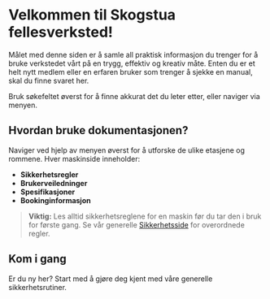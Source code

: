 # Velkommen til Skogstua fellesverksted!

Målet med denne siden er å samle all praktisk informasjon du trenger for å bruke verkstedet vårt på en trygg, effektiv og kreativ måte. Enten du er et helt nytt medlem eller en erfaren bruker som trenger å sjekke en manual, skal du finne svaret her.

Bruk søkefeltet øverst for å finne akkurat det du leter etter, eller naviger via menyen.

## Hvordan bruke dokumentasjonen?

Naviger ved hjelp av menyen øverst for å utforske de ulike etasjene og rommene. Hver maskinside inneholder:

-   **Sikkerhetsregler**
-   **Brukerveiledninger**
-   **Spesifikasjoner**
-   **Bookinginformasjon**

> **Viktig:** Les alltid sikkerhetsreglene for en maskin før du tar den i bruk for første gang. Se vår generelle [Sikkerhetsside](sikkerhet.md) for overordnede regler.

## Kom i gang

Er du ny her? Start med å gjøre deg kjent med våre generelle sikkerhetsrutiner.

